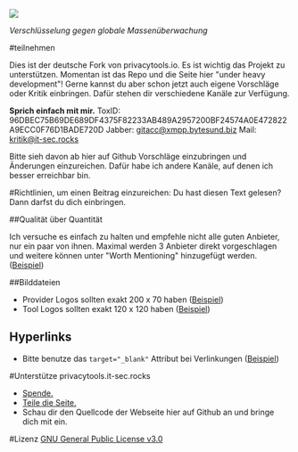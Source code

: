 [![](https://privacytools.it-sec.rocks/img/layout/logo.png)](https://privacytools.it-sec.rocks)

_Verschlüsselung gegen globale Massenüberwachung_

#teilnehmen

Dies ist der deutsche Fork von privacytools.io.
Es ist wichtig das Projekt zu unterstützen.
Momentan ist das Repo und die Seite hier "under heavy development"!
Gerne kannst du aber schon jetzt auch eigene Vorschläge oder Kritik einbringen.
Dafür stehen dir verschiedene Kanäle zur Verfügung.

**Sprich einfach mit mir.**
ToxID: 96DBEC75B69DE689DF4375F82233AB489A2957200BF24574A0E472822A9ECC0F76D1BADE720D
Jabber: gitacc@xmpp.bytesund.biz
Mail: kritik@it-sec.rocks

Bitte sieh davon ab hier auf Github Vorschläge einzubringen und Änderungen einzureichen.
Dafür habe ich andere Kanäle, auf denen ich besser erreichbar bin.


#Richtlinien, um einen Beitrag einzureichen:
Du hast diesen Text gelesen? Dann darfst du dich einbringen.

##Qualität über Quantität

Ich versuche es einfach zu halten und empfehle nicht alle guten Anbieter, nur ein paar von ihnen. 
Maximal werden 3 Anbieter direkt vorgeschlagen und weitere können unter "Worth Mentioning" hinzugefügt werden. ([Beispiel](https://privacytools.it-sec.rocks/#im)) 

##Bilddateien

- Provider Logos sollten exakt 200 x 70 haben ([Beispiel](https://privacytools.it-sec.rocks/img/provider/AirVPN.gif))
- Tool Logos sollten exakt 120 x 120 haben ([Beispiel](https://privacytools.it-sec.rocks/img/tools/ChatSecure.png))

## Hyperlinks

- Bitte benutze das `target="_blank"` Attribut bei Verlinkungen ([Beispiel](https://github.com/Anon215/privacytools.it-sec.rocks/blob/01af55ae9d03e9bb453f7891093704aaade80ec4/index.html#L136))

#Unterstütze privacytools.it-sec.rocks

- [Spende.](https://www.privacytools.it-sec.rocks/donate.html)
- [Teile die Seite.](https://www.privacytools.it-sec.rocks/#participate)
- Schau dir den Quellcode der Webseite hier auf Github an und bringe dich mit ein.

#Lizenz
[GNU General Public License v3.0](https://github.com/Anon215/privacytools.it-sec.rocks/blob/master/LICENSE.txt)

